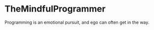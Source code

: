 TheMindfulProgrammer
====================

Programming is an emotional pursuit, and ego can often get in the way.
